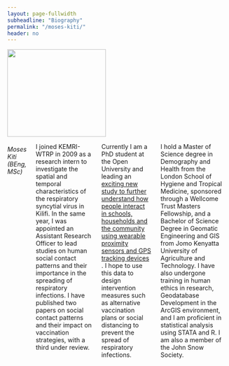 ```yaml
---
layout: page-fullwidth
subheadline: "Biography"
permalink: "/moses-kiti/"
header: no
---
```

<div class = "row">
<div class = "small-4 columns">
<img src="{{ site.url }}/images/Moses-Kiti.jpg" alt="" height="200" width="225">
</div>

<div class = "small-8 columns" >
<h6>Moses Kiti (BEng, MSc)</h6>
<p class="text-justify">
I joined KEMRI-WTRP in 2009 as a research intern to investigate the spatial and temporal characteristics of the respiratory syncytial virus in Kilifi. In the same year, I  was appointed an Assistant Research Officer to lead studies on human social contact patterns and their importance in the spreading of respiratory infections. I have published two papers on social contact patterns and their impact on vaccination strategies, with a third under review.
</p>

<p class="text-justify">
Currently I am a PhD student at the Open University and leading an <a href="{{ site.url }}/social-networks-study"> exciting new study to further understand how people interact in schools, households and the community using wearable proximity sensors and GPS tracking devices </a>. I hope to use this data to design intervention measures such as alternative vaccination plans or social distancing to prevent the spread of respiratory infections.
</p>

<p class="text-justify">
I hold a Master of Science degree in Demography and Health from the London School of Hygiene and Tropical Medicine, sponsored through a Wellcome Trust Masters Fellowship, and a Bachelor of Science Degree in Geomatic Engineering and GIS from Jomo Kenyatta University of Agriculture and Technology. I  have also undergone training in human ethics in research, Geodatabase Development in the ArcGIS environment, and I am  proficient in statistical analysis using STATA and R. I am also a member of the John Snow Society.
</p>
</div>

